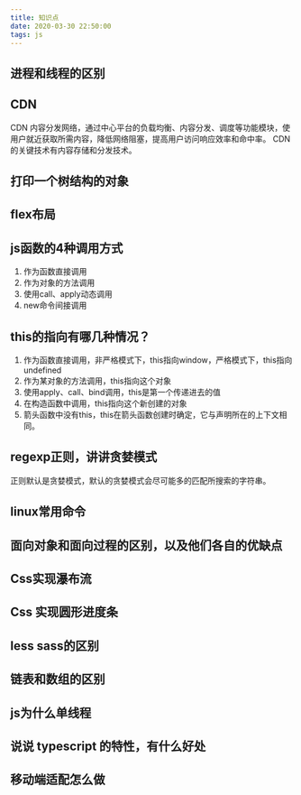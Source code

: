```yaml
---
title: 知识点
date: 2020-03-30 22:50:00
tags: js
---
```


## 进程和线程的区别

## CDN

CDN 内容分发网络，通过中心平台的负载均衡、内容分发、调度等功能模块，使用户就近获取所需内容，降低网络阻塞，提高用户访问响应效率和命中率。
CDN 的关键技术有内容存储和分发技术。

## 打印一个树结构的对象

## flex布局

## js函数的4种调用方式

1. 作为函数直接调用
2. 作为对象的方法调用
3. 使用call、apply动态调用
4. new命令间接调用

## this的指向有哪几种情况？

1. 作为函数直接调用，非严格模式下，this指向window，严格模式下，this指向undefined
2. 作为某对象的方法调用，this指向这个对象
3. 使用apply、call、bind调用，this是第一个传递进去的值
4. 在构造函数中调用，this指向这个新创建的对象
5. 箭头函数中没有this，this在箭头函数创建时确定，它与声明所在的上下文相同。

## regexp正则，讲讲贪婪模式

正则默认是贪婪模式，默认的贪婪模式会尽可能多的匹配所搜索的字符串。

## linux常用命令

## 面向对象和面向过程的区别，以及他们各自的优缺点

## Css实现瀑布流

## Css 实现圆形进度条

## less sass的区别

## 链表和数组的区别

## js为什么单线程

## 说说 typescript 的特性，有什么好处

## 移动端适配怎么做
